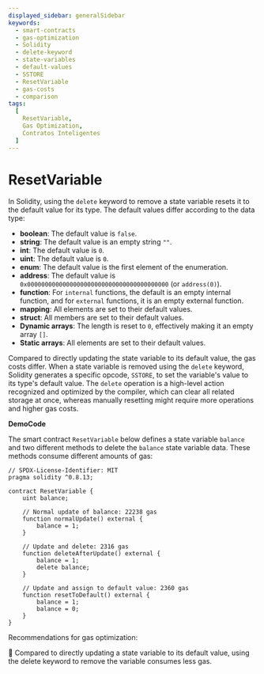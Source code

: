 ```yaml
---
displayed_sidebar: generalSidebar
keywords:
  - smart-contracts
  - gas-optimization
  - Solidity
  - delete-keyword
  - state-variables
  - default-values
  - SSTORE
  - ResetVariable
  - gas-costs
  - comparison
tags:
  [
    ResetVariable,
    Gas Optimization,
    Contratos Inteligentes
  ]
---
```


# ResetVariable

In Solidity, using the `delete` keyword to remove a state variable resets it to the default value for its type. The default values differ according to the data type:

- **boolean**: The default value is `false`.
- **string**: The default value is an empty string `""`.
- **int**: The default value is `0`.
- **uint**: The default value is `0`.
- **enum**: The default value is the first element of the enumeration.
- **address**: The default value is `0x0000000000000000000000000000000000000000` (or `address(0)`).
- **function**: For `internal` functions, the default is an empty internal function, and for `external` functions, it is an empty external function.
- **mapping**: All elements are set to their default values.
- **struct**: All members are set to their default values.
- **Dynamic arrays**: The length is reset to `0`, effectively making it an empty array `[]`.
- **Static arrays**: All elements are set to their default values.

Compared to directly updating the state variable to its default value, the gas costs differ. When a state variable is removed using the `delete` keyword, Solidity generates a specific opcode, `SSTORE`, to set the variable's value to its type's default value. The `delete` operation is a high-level action recognized and optimized by the compiler, which can clear all related storage at once, whereas manually resetting might require more operations and higher gas costs.

**DemoCode**

The smart contract `ResetVariable` below defines a state variable `balance` and two different methods to delete the `balance` state variable data. These methods consume different amounts of gas:

```solidity
// SPDX-License-Identifier: MIT
pragma solidity ^0.8.13;

contract ResetVariable {
    uint balance;

    // Normal update of balance: 22238 gas
    function normalUpdate() external {
        balance = 1;
    }

    // Update and delete: 2316 gas
    function deleteAfterUpdate() external {
        balance = 1;
        delete balance;
    }

    // Update and assign to default value: 2360 gas
    function resetToDefault() external {
        balance = 1;
        balance = 0;
    }
}
```

Recommendations for gas optimization:

🌟 Compared to directly updating a state variable to its default value, using the delete keyword to remove the variable consumes less gas.
